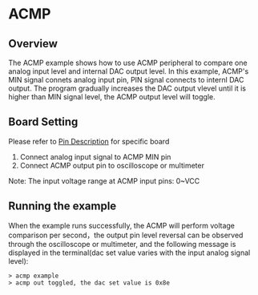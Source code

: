# ACMP

## Overview

The ACMP example shows how to use ACMP peripheral to compare one analog input level and internal DAC output level.
In this example, ACMP's MIN signal connets analog input pin, PIN signal connects to internl DAC output. The program gradually increases the DAC output vlevel until it is higher than MIN signal level, the ACMP output level will toggle.

## Board Setting

Please refer to [Pin Description](lab_board_resource) for specific board
1. Connect analog input signal to ACMP MIN pin
2. Connect ACMP output pin to oscilloscope or multimeter

Note: The input voltage range at ACMP input pins: 0~VCC

## Running the example

When the example runs successfully, the ACMP will perform voltage comparison per second，the output pin level reversal can be observed through the oscilloscope or multimeter, and the following message is displayed in the terminal(dac set value varies with the input analog signal level):
```console
> acmp example
> acmp out toggled, the dac set value is 0x8e
```
